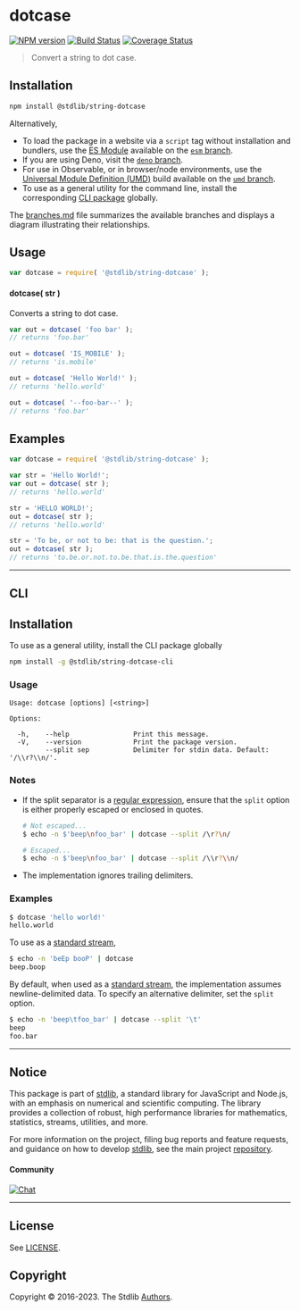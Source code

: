 <!--

@license Apache-2.0

Copyright (c) 2023 The Stdlib Authors.

Licensed under the Apache License, Version 2.0 (the "License");
you may not use this file except in compliance with the License.
You may obtain a copy of the License at

   http://www.apache.org/licenses/LICENSE-2.0

Unless required by applicable law or agreed to in writing, software
distributed under the License is distributed on an "AS IS" BASIS,
WITHOUT WARRANTIES OR CONDITIONS OF ANY KIND, either express or implied.
See the License for the specific language governing permissions and
limitations under the License.

-->

# dotcase

[![NPM version][npm-image]][npm-url] [![Build Status][test-image]][test-url] [![Coverage Status][coverage-image]][coverage-url] <!-- [![dependencies][dependencies-image]][dependencies-url] -->

> Convert a string to dot case.

<!-- Package usage documentation. -->

<section class="installation">

## Installation

```bash
npm install @stdlib/string-dotcase
```

Alternatively,

-   To load the package in a website via a `script` tag without installation and bundlers, use the [ES Module][es-module] available on the [`esm` branch][esm-url].
-   If you are using Deno, visit the [`deno` branch][deno-url].
-   For use in Observable, or in browser/node environments, use the [Universal Module Definition (UMD)][umd] build available on the [`umd` branch][umd-url].
-   To use as a general utility for the command line, install the corresponding [CLI package][cli-section] globally.

The [branches.md][branches-url] file summarizes the available branches and displays a diagram illustrating their relationships.

</section>

<section class="usage">

## Usage

```javascript
var dotcase = require( '@stdlib/string-dotcase' );
```

#### dotcase( str )

Converts a string to dot case.

```javascript
var out = dotcase( 'foo bar' );
// returns 'foo.bar'

out = dotcase( 'IS_MOBILE' );
// returns 'is.mobile'

out = dotcase( 'Hello World!' );
// returns 'hello.world'

out = dotcase( '--foo-bar--' );
// returns 'foo.bar'
```

</section>

<!-- /.usage -->

<!-- Package usage examples. -->

<section class="examples">

## Examples

```javascript
var dotcase = require( '@stdlib/string-dotcase' );

var str = 'Hello World!';
var out = dotcase( str );
// returns 'hello.world'

str = 'HELLO WORLD!';
out = dotcase( str );
// returns 'hello.world'

str = 'To be, or not to be: that is the question.';
out = dotcase( str );
// returns 'to.be.or.not.to.be.that.is.the.question'
```

</section>

<!-- /.examples -->

* * *

<section class="cli">

## CLI

<section class="installation">

## Installation

To use as a general utility, install the CLI package globally

```bash
npm install -g @stdlib/string-dotcase-cli
```

</section>

<!-- CLI usage documentation. -->

<section class="usage">

### Usage

```text
Usage: dotcase [options] [<string>]

Options:

  -h,    --help                Print this message.
  -V,    --version             Print the package version.
         --split sep           Delimiter for stdin data. Default: '/\\r?\\n/'.
```

</section>

<!-- /.usage -->

<!-- CLI usage notes. Make sure to keep an empty line after the `section` element and another before the `/section` close. -->

<section class="notes">

### Notes

-   If the split separator is a [regular expression][mdn-regexp], ensure that the `split` option is either properly escaped or enclosed in quotes.

    ```bash
    # Not escaped...
    $ echo -n $'beep\nfoo_bar' | dotcase --split /\r?\n/

    # Escaped...
    $ echo -n $'beep\nfoo_bar' | dotcase --split /\\r?\\n/
    ```

-   The implementation ignores trailing delimiters.

</section>

<!-- /.notes -->

<section class="examples">

### Examples

```bash
$ dotcase 'hello world!'
hello.world
```

To use as a [standard stream][standard-streams],

```bash
$ echo -n 'beEp booP' | dotcase
beep.boop
```

By default, when used as a [standard stream][standard-streams], the implementation assumes newline-delimited data. To specify an alternative delimiter, set the `split` option.

```bash
$ echo -n 'beep\tfoo_bar' | dotcase --split '\t'
beep
foo.bar
```

</section>

<!-- /.examples -->

</section>

<!-- /.cli -->

<!-- Section for related `stdlib` packages. Do not manually edit this section, as it is automatically populated. -->

<section class="related">

</section>

<!-- /.related -->

<!-- Section for all links. Make sure to keep an empty line after the `section` element and another before the `/section` close. -->


<section class="main-repo" >

* * *

## Notice

This package is part of [stdlib][stdlib], a standard library for JavaScript and Node.js, with an emphasis on numerical and scientific computing. The library provides a collection of robust, high performance libraries for mathematics, statistics, streams, utilities, and more.

For more information on the project, filing bug reports and feature requests, and guidance on how to develop [stdlib][stdlib], see the main project [repository][stdlib].

#### Community

[![Chat][chat-image]][chat-url]

---

## License

See [LICENSE][stdlib-license].


## Copyright

Copyright &copy; 2016-2023. The Stdlib [Authors][stdlib-authors].

</section>

<!-- /.stdlib -->

<!-- Section for all links. Make sure to keep an empty line after the `section` element and another before the `/section` close. -->

<section class="links">

[npm-image]: http://img.shields.io/npm/v/@stdlib/string-dotcase.svg
[npm-url]: https://npmjs.org/package/@stdlib/string-dotcase

[test-image]: https://github.com/stdlib-js/string-dotcase/actions/workflows/test.yml/badge.svg?branch=v0.0.1
[test-url]: https://github.com/stdlib-js/string-dotcase/actions/workflows/test.yml?query=branch:v0.0.1

[coverage-image]: https://img.shields.io/codecov/c/github/stdlib-js/string-dotcase/main.svg
[coverage-url]: https://codecov.io/github/stdlib-js/string-dotcase?branch=main

<!--

[dependencies-image]: https://img.shields.io/david/stdlib-js/string-dotcase.svg
[dependencies-url]: https://david-dm.org/stdlib-js/string-dotcase/main

-->

[chat-image]: https://img.shields.io/gitter/room/stdlib-js/stdlib.svg
[chat-url]: https://app.gitter.im/#/room/#stdlib-js_stdlib:gitter.im

[stdlib]: https://github.com/stdlib-js/stdlib

[stdlib-authors]: https://github.com/stdlib-js/stdlib/graphs/contributors

[cli-section]: https://github.com/stdlib-js/string-dotcase#cli
[cli-url]: https://github.com/stdlib-js/string-dotcase/tree/cli
[@stdlib/string-dotcase]: https://github.com/stdlib-js/string-dotcase/tree/main

[umd]: https://github.com/umdjs/umd
[es-module]: https://developer.mozilla.org/en-US/docs/Web/JavaScript/Guide/Modules

[deno-url]: https://github.com/stdlib-js/string-dotcase/tree/deno
[umd-url]: https://github.com/stdlib-js/string-dotcase/tree/umd
[esm-url]: https://github.com/stdlib-js/string-dotcase/tree/esm
[branches-url]: https://github.com/stdlib-js/string-dotcase/blob/main/branches.md

[stdlib-license]: https://raw.githubusercontent.com/stdlib-js/string-dotcase/main/LICENSE

[standard-streams]: https://en.wikipedia.org/wiki/Standard_streams

[mdn-regexp]: https://developer.mozilla.org/en-US/docs/Web/JavaScript/Guide/Regular_Expressions

</section>

<!-- /.links -->
